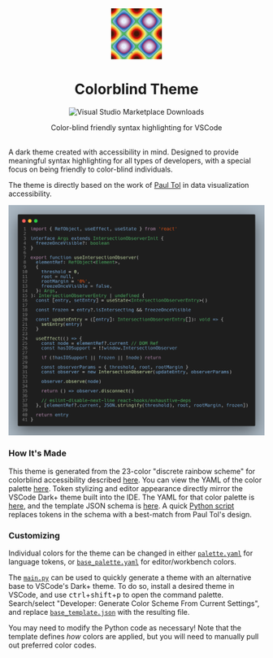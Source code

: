 <div align="center">
<img alt="logo" src="./assets/logo.png" width="100" />

<h1>Colorblind Theme</h1>

![Visual Studio Marketplace Downloads](https://img.shields.io/visual-studio-marketplace/d/GivenSuman.colorblind-theme)

Color-blind friendly syntax highlighting for VSCode
<br />
<br />

</div>

A dark theme created with accessibility in mind. Designed to provide meaningful syntax highlighting for all types of developers, with a special focus on being friendly to color-blind individuals.

The theme is directly based on the work of [Paul Tol](https://personal.sron.nl/~pault/) in data visualization accessibility.

![code_screenshot](./assets/screenshot.png)

### How It's Made

This theme is generated from the 23-color "discrete rainbow scheme" for colorblind accessibility described [here](https://personal.sron.nl/~pault/). You can view the YAML of the color palette [here](./palette.yaml). Token stylizing and editor appearance directly mirror the VSCode Dark+ theme built into the IDE. The YAML for that color palette is [here](./make/base_palette.yaml), and the template JSON schema is [here](./make/base_template.json). A quick [Python script](./make/main.py) replaces tokens in the schema with a best-match from Paul Tol's design.

### Customizing

Individual colors for the theme can be changed in either [`palette.yaml`](./palette.yaml) for language tokens, or [`base_palette.yaml`](./make/base_palette.yaml) for editor/workbench colors.

The [`main.py`](./make/main.py) can be used to quickly generate a theme with an alternative base to VSCode's Dark+ theme. To do so, install a desired theme in VSCode, and use <kbd>ctrl</kbd>+<kbd>shift</kbd>+<kbd>p</kbd> to open the command palette. Search/select "Developer: Generate Color Scheme From Current Settings", and replace [`base_template.json`](./make/base_template.json) with the resulting file.

You may need to modify the Python code as necessary! Note that the template defines _how_ colors are applied, but you will need to manually pull out preferred color codes.
